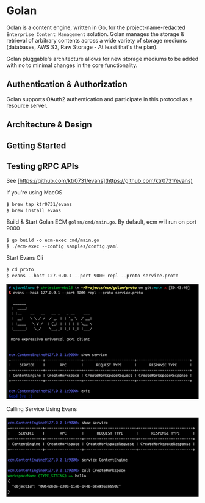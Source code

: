 # Golan

Golan is a content engine, written in Go, for the project-name-redacted `Enterprise Content Management` solution. Golan 
manages the storage & retrieval of arbitrary contents across a wide variety of storage mediums 
(databases, AWS S3, Raw Storage - At least that's the plan).

Golan pluggable's architecture allows for new storage mediums to be added with no to minimal changes in the core functionality.

## Authentication & Authorization
Golan supports OAuth2 authentication and participate in this protocol as a resource server.

## Architecture & Design

## Getting Started

## Testing gRPC APIs

See [https://github.com/ktr0731/evans](https://github.com/ktr0731/evans)

If you're using MacOS
```shell
$ brew tap ktr0731/evans
$ brew install evans
```

Build & Start Golan ECM `golan/cmd/main.go`. By default, ecm will run on port 9000
```shell
$ go build -o ecm-exec cmd/main.go
$ ./ecm-exec --config samples/config.yaml
```

Start Evans Cli
```shell
$ cd proto
$ evans --host 127.0.0.1 --port 9000 repl --proto service.proto
```
![Evans](docs/evans.png?raw=true "Evans")

Calling Service Using Evans

![Calling gRPC Service in Evans](docs/calling-service-in-evans.png?raw=true "Evans")